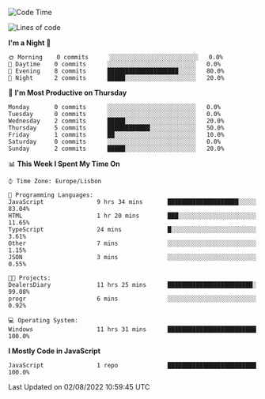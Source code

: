 <!--START_SECTION:waka-->
![Code Time](http://img.shields.io/badge/Code%20Time-11%20hrs%2031%20mins-blue)

![Lines of code](https://img.shields.io/badge/From%20Hello%20World%20I%27ve%20Written-30%20Thousand%20lines%20of%20code-blue)

**I'm a Night 🦉** 

```text
🌞 Morning    0 commits      ░░░░░░░░░░░░░░░░░░░░░░░░░   0.0% 
🌆 Daytime    0 commits      ░░░░░░░░░░░░░░░░░░░░░░░░░   0.0% 
🌃 Evening    8 commits      ████████████████████░░░░░   80.0% 
🌙 Night      2 commits      █████░░░░░░░░░░░░░░░░░░░░   20.0%

```
📅 **I'm Most Productive on Thursday** 

```text
Monday       0 commits      ░░░░░░░░░░░░░░░░░░░░░░░░░   0.0% 
Tuesday      0 commits      ░░░░░░░░░░░░░░░░░░░░░░░░░   0.0% 
Wednesday    2 commits      █████░░░░░░░░░░░░░░░░░░░░   20.0% 
Thursday     5 commits      ████████████░░░░░░░░░░░░░   50.0% 
Friday       1 commits      ██░░░░░░░░░░░░░░░░░░░░░░░   10.0% 
Saturday     0 commits      ░░░░░░░░░░░░░░░░░░░░░░░░░   0.0% 
Sunday       2 commits      █████░░░░░░░░░░░░░░░░░░░░   20.0%

```


📊 **This Week I Spent My Time On** 

```text
⌚︎ Time Zone: Europe/Lisbon

💬 Programming Languages: 
JavaScript               9 hrs 34 mins       ████████████████████░░░░░   83.04% 
HTML                     1 hr 20 mins        ███░░░░░░░░░░░░░░░░░░░░░░   11.65% 
TypeScript               24 mins             █░░░░░░░░░░░░░░░░░░░░░░░░   3.61% 
Other                    7 mins              ░░░░░░░░░░░░░░░░░░░░░░░░░   1.15% 
JSON                     3 mins              ░░░░░░░░░░░░░░░░░░░░░░░░░   0.55%

🐱‍💻 Projects: 
DealersDiary             11 hrs 25 mins      ████████████████████████░   99.08% 
progr                    6 mins              ░░░░░░░░░░░░░░░░░░░░░░░░░   0.92%

💻 Operating System: 
Windows                  11 hrs 31 mins      █████████████████████████   100.0%

```

**I Mostly Code in JavaScript** 

```text
JavaScript               1 repo              █████████████████████████   100.0%

```



 Last Updated on 02/08/2022 10:59:45 UTC
<!--END_SECTION:waka-->
